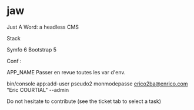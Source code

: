 # jaw
Just A Word: a headless CMS

Stack

Symfo 6
Bootstrap 5

Conf :

APP_NAME
Passer en revue toutes les var d'env.

bin/console app:add-user pseudo2 monmodepasse erico2ba@enrico.com "Eric COURTIAL" --admin

Do not hesitate to contribute (see the ticket tab to select a task)
